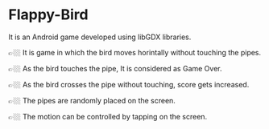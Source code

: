 # Flappy-Bird
It is an Android game developed using libGDX libraries.

👉🏼 It is game in which the bird moves horintally without touching the pipes.

👉🏼 As the bird touches the pipe, It is considered as Game Over.

👉🏼 As the bird crosses the pipe without touching, score gets increased.

👉🏼 The pipes are randomly placed on the screen.

👉🏼 The motion can be controlled by tapping on the screen.

